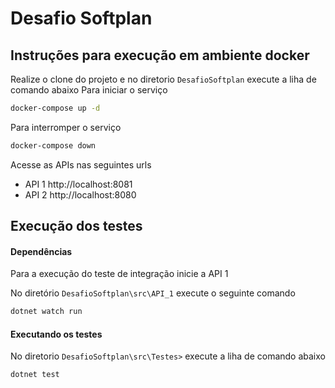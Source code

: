 # Desafio Softplan 

## Instruções para execução em ambiente docker

Realize o clone do projeto e no diretorio `DesafioSoftplan` execute a liha de comando abaixo
Para iniciar o serviço
```bash
docker-compose up -d
``` 
Para interromper o serviço
````bash
docker-compose down
````
Acesse as APIs nas seguintes urls

- API 1 http://localhost:8081
- API 2 http://localhost:8080

## Execução dos testes

#### Dependências

Para a execução do teste de integração inicie a API 1

No diretório `DesafioSoftplan\src\API_1` execute o seguinte comando  

````bash
dotnet watch run
````
#### Executando os testes
No diretorio `DesafioSoftplan\src\Testes>` execute a liha de comando abaixo
```bash
dotnet test
``` 
